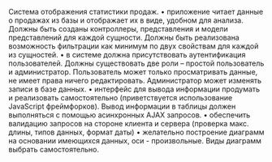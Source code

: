 Система отображения статистики продаж.
  •	приложение читает данные о продажах из базы и отображает их в виде, удобном для анализа. 
    Должны быть созданы контроллеры, представления и модели представлений для каждой сущности. 
    Должны быть реализована возможность фильтрации как минимум по двух свойствам для каждой из сущностей.
  •	в системе должна присутствовать аутентификация пользователей. Должны существовать две роли – простой пользователь и администратор. 
    Пользователь может только просматривать данные, не имеет права ничего редактировать. Администратор может изменять записи в базе данных.
  •	интерфейс для вывода информации продумать и реализовать самостоятельно (приветствуется использование JavaScript фреймфорков). 
    Вывод информации в таблицы должен выполняться с помощью асинхронных AJAX запросов.
  •	обеспечить валидацию запросов на стороне клиента и сервера (проверка макс. длины, типов данных, формат даты)
  •	желательно построение диаграмм на основании имеющихся данных, оси - произвольные. Виды диаграмм выбрать самостоятельно.
